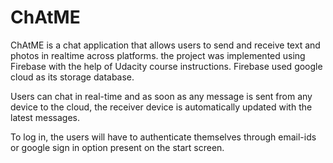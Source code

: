 # ChAtME

ChAtME is a chat application that allows users to send and receive text and photos in realtime across platforms. the project was implemented using Firebase with the help of Udacity course instructions. Firebase used google cloud as its storage database.

Users can chat in real-time and as soon as any message is sent from any device to the cloud, the receiver device is automatically updated with the latest messages. 

To log in, the users will have to authenticate themselves through email-ids or google sign in option present on the start screen. 

